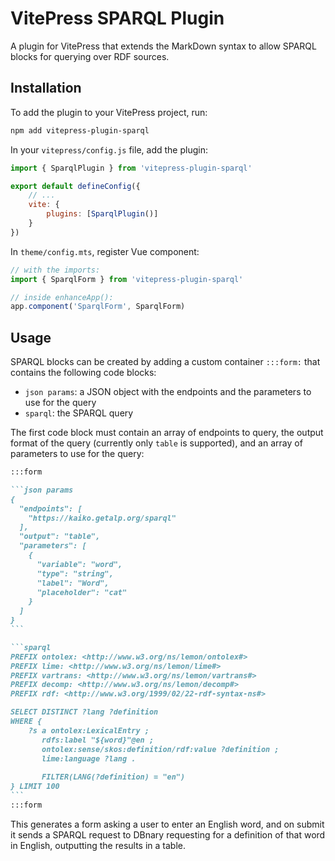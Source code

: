 # VitePress SPARQL Plugin

A plugin for VitePress that extends the MarkDown syntax to allow 
SPARQL blocks for querying over RDF sources.

## Installation

To add the plugin to your VitePress project, run:

```bash
npm add vitepress-plugin-sparql
```

In your `vitepress/config.js` file, add the plugin:

```js
import { SparqlPlugin } from 'vitepress-plugin-sparql'

export default defineConfig({
    // ...
    vite: {
        plugins: [SparqlPlugin()]
    }
})
```

In `theme/config.mts`, register Vue component:

```js
// with the imports:
import { SparqlForm } from 'vitepress-plugin-sparql'

// inside enhanceApp():
app.component('SparqlForm', SparqlForm)
```

## Usage

SPARQL blocks can be created by adding a custom container `:::form:` that contains 
the following code blocks:
* `json params`: a JSON object with the endpoints and the parameters to use for the query
* `sparql`: the SPARQL query

The first code block must contain an array of endpoints to query,
the output format of the query (currently only `table` is supported),
and an array of parameters to use for the query:

~~~markdown
:::form

```json params
{
  "endpoints": [
    "https://kaiko.getalp.org/sparql"
  ],
  "output": "table",
  "parameters": [
    {
      "variable": "word",
      "type": "string",
      "label": "Word",
      "placeholder": "cat"
    }
  ]
}
```

```sparql
PREFIX ontolex: <http://www.w3.org/ns/lemon/ontolex#>
PREFIX lime: <http://www.w3.org/ns/lemon/lime#>
PREFIX vartrans: <http://www.w3.org/ns/lemon/vartrans#>
PREFIX decomp: <http://www.w3.org/ns/lemon/decomp#>
PREFIX rdf: <http://www.w3.org/1999/02/22-rdf-syntax-ns#>

SELECT DISTINCT ?lang ?definition
WHERE {
    ?s a ontolex:LexicalEntry ;
       rdfs:label "${word}"@en ;
       ontolex:sense/skos:definition/rdf:value ?definition ;
       lime:language ?lang .
       
       FILTER(LANG(?definition) = "en")
} LIMIT 100
```
:::form
~~~

This generates a form asking a user to enter an English word, and on submit it sends a 
SPARQL request to DBnary requesting for a definition of that word in English,
outputting the results in a table.